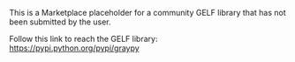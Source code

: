 This is a Marketplace placeholder for a community GELF library that has not been submitted by the user.

Follow this link to reach the GELF library: https://pypi.python.org/pypi/graypy
